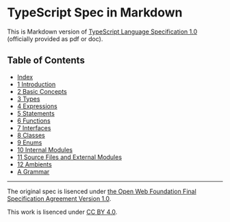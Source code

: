 TypeScript Spec in Markdown
====

This is Markdown version of [TypeScript Language Specification 1.0](http://www.typescriptlang.org/Content/TypeScript%20Language%20Specification.pdf) (officially provided as pdf or doc).

## Table of Contents

* [Index](./index.md)
* [1 Introduction](./ch01.md)
* [2 Basic Concepts](./ch02.md)
* [3 Types](./ch03.md)
* [4 Expressions](./ch04.md)
* [5 Statements](./ch05.md)
* [6 Functions](./ch06.md)
* [7 Interfaces](./ch07.md)
* [8 Classes](./ch08.md)
* [9 Enums](./ch09.md)
* [10 Internal Modules](./ch10.md)
* [11 Source Files and External Modules](./ch11.md)
* [12 Ambients](./ch12.md)
* [A Grammar](./appendix.md)

----

The original spec is lisenced under [the Open Web Foundation Final Specification
Agreement Version 1.0](http://www.openwebfoundation.org/legal/the-owf-1-0-agreements/owfa-1-0).

This work is lisenced under [CC BY 4.0](http://creativecommons.org/licenses/by/4.0/).
